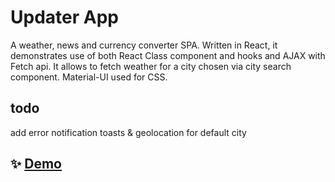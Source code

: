 # Updater App

A weather, news and currency converter SPA. Written in React, it demonstrates use of both React Class component and hooks and AJAX with Fetch api.
It allows to fetch weather for a city chosen via city search component. Material-UI used for CSS.

## todo

add error notification toasts &
geolocation for default city

## ✨ [Demo](https://updater.netlify.app/)
